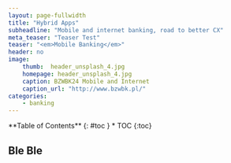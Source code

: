```yaml
---
layout: page-fullwidth
title: "Hybrid Apps"
subheadline: "Mobile and internet banking, road to better CX"
meta_teaser: "Teaser Test"
teaser: "<em>Mobile Banking</em>"
header: no
image:
    thumb:  header_unsplash_4.jpg
    homepage: header_unsplash_4.jpg
    caption: BZWBK24 Mobile and Internet
    caption_url: "http://www.bzwbk.pl/"
categories:
    - banking
---
```

<div class="row">
<div class="medium-4 medium-push-8 columns" markdown="1">
<div class="panel radius" markdown="1">
**Table of Contents**
{: #toc }
*  TOC
{:toc}
</div>
</div><!-- /.medium-4.columns -->



<div class="medium-8 medium-pull-4 columns" markdown="1">

## Ble Ble

</div><!-- /.medium-8.columns -->
</div><!-- /.row -->


